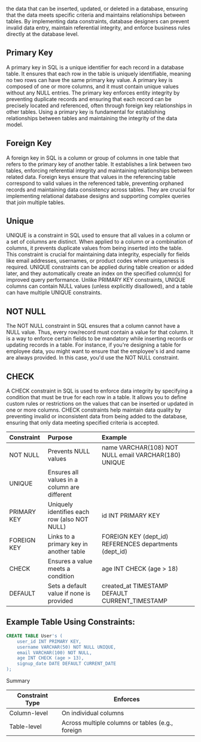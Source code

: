  the data that can be inserted, updated, or deleted in a database, ensuring that the data meets specific criteria and maintains relationships between tables.  By implementing data constraints, database designers can prevent invalid data entry, maintain referential integrity, and enforce business rules directly at the database level.

##   Primary Key

A primary key in SQL is a unique identifier for each record in a database table.  It ensures that each row in the table is uniquely identifiable, meaning no two rows can have the same primary key value.  A primary key is composed of one or more columns, and it must contain unique values without any NULL entries.  The primary key enforces entity integrity by preventing duplicate records and ensuring that each record can be precisely located and referenced, often through foreign key relationships in other tables.  Using a primary key is fundamental for establishing relationships between tables and maintaining the integrity of the data model. 

##   Foreign Key

A foreign key in SQL is a column or group of columns in one table that refers to the primary key of another table.  It establishes a link between two tables, enforcing referential integrity and maintaining relationships between related data.  Foreign keys ensure that values in the referencing table correspond to valid values in the referenced table, preventing orphaned records and maintaining data consistency across tables.  They are crucial for implementing relational database designs and supporting complex queries that join multiple tables. 

##   Unique

UNIQUE is a constraint in SQL used to ensure that all values in a column or a set of columns are distinct.  When applied to a column or a combination of columns, it prevents duplicate values from being inserted into the table.  This constraint is crucial for maintaining data integrity, especially for fields like email addresses, usernames, or product codes where uniqueness is required.  UNIQUE constraints can be applied during table creation or added later, and they automatically create an index on the specified column(s) for improved query performance.  Unlike PRIMARY KEY constraints, UNIQUE columns can contain NULL values (unless explicitly disallowed), and a table can have multiple UNIQUE constraints. 

##   NOT NULL

The NOT NULL constraint in SQL ensures that a column cannot have a NULL value.  Thus, every row/record must contain a value for that column.  It is a way to enforce certain fields to be mandatory while inserting records or updating records in a table.  For instance, if you're designing a table for employee data, you might want to ensure that the employee's id and name are always provided.  In this case, you'd use the NOT NULL constraint. 

##   CHECK

A CHECK constraint in SQL is used to enforce data integrity by specifying a condition that must be true for each row in a table.  It allows you to define custom rules or restrictions on the values that can be inserted or updated in one or more columns.  CHECK constraints help maintain data quality by preventing invalid or inconsistent data from being added to the database, ensuring that only data meeting specified criteria is accepted. 

| Constraint    | Purpose                                                      | Example                                                                |
| :------------ | :----------------------------------------------------------- | :--------------------------------------------------------------------- |
| NOT NULL      | Prevents NULL values                                         | name VARCHAR(108) NOT NULL email VARCHAR(180) UNIQUE                   |
| UNIQUE        | Ensures all values in a column are different                 |                                                                        |
| PRIMARY KEY   | Uniquely identifies each row (also NOT NULL)                 | id INT PRIMARY KEY                                                     |
| FOREIGN KEY   | Links to a primary key in another table                      | FOREIGN KEY (dept\_id) REFERENCES departments (dept\_id)              |
| CHECK         | Ensures a value meets a condition                            | age INT CHECK (age \> 18)                                              |
| DEFAULT       | Sets a default value if none is provided                     | created\_at TIMESTAMP DEFAULT CURRENT\_TIMESTAMP                        |

##   Example Table Using Constraints:

```sql
CREATE TABLE User's (
    user_id INT PRIMARY KEY,
    username VARCHAR(50) NOT NULL UNIQUE,
    email VARCHAR(100) NOT NULL,
    age INT CHECK (age > 13),
    signup_date DATE DEFAULT CURRENT_DATE
);
```

Summary

| Constraint Type | Enforces                                             |
| --------------- | ---------------------------------------------------- |
| Column-level    | On individual columns                              |
| Table-level     | Across multiple columns or tables (e.g., foreign